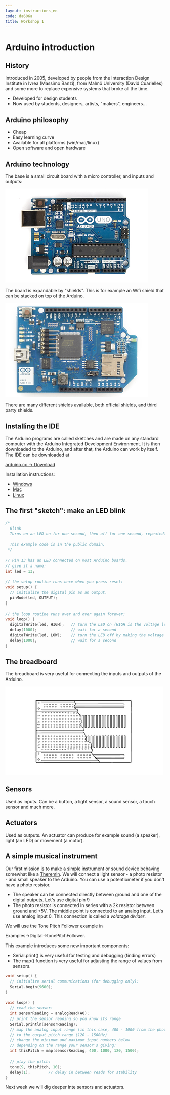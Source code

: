 ```yaml
---
layout: instructions_en
code: da606a
title: Workshop 1
---
```


# Arduino introduction

## History

Introduced in 2005, developed by people from the Interaction Design Institute in Ivrea (Massimo Banzi), from Malmö University (David Cuarielles) and some more to replace expensive systems that broke all the time. 

- Developed for design students
- Now used by students, designers, artists, "makers", engineers...

## Arduino philosophy

- Cheap
- Easy learning curve
- Available for all platforms (win/mac/linux)
- Open software and open hardware

## Arduino technology

The base is a small circuit board with a micro controller, and inputs and outputs:

![](im1/ArduinoUno_R3_Front_450px.jpg)

The board is expandable by "shields". This is for example an Wifi shield that can be stacked on top of the Arduino. 

![](im1/A000058_front_450.jpg) 

There are many different shields available, both official shields, and third party shields. 

## Installing the IDE

The Arduino programs are called sketches and are made on any standard computer with the Arduino Integrated Development Environment. It is then downloaded to the Arduino, and after that, the Arduino can work by itself. The IDE can be downloaded at

[arduino.cc -> Download](http://arduino.cc/en/Main/Software#toc2)

Installation instructions:

- [Windows](http://arduino.cc/en/Guide/Windows)
- [Mac](http://arduino.cc/en/Guide/MacOSX)
- [Linux](http://playground.arduino.cc/Learning/Linux)

## The first "sketch": make an LED blink

```c++
/*
  Blink
  Turns on an LED on for one second, then off for one second, repeatedly.
 
  This example code is in the public domain.
 */
 
// Pin 13 has an LED connected on most Arduino boards.
// give it a name:
int led = 13;

// the setup routine runs once when you press reset:
void setup() {                
  // initialize the digital pin as an output.
  pinMode(led, OUTPUT);     
}

// the loop routine runs over and over again forever:
void loop() {
  digitalWrite(led, HIGH);   // turn the LED on (HIGH is the voltage level)
  delay(1000);               // wait for a second
  digitalWrite(led, LOW);    // turn the LED off by making the voltage LOW
  delay(1000);               // wait for a second
}
```

## The breadboard
	
The breadboard is very useful for connecting the inputs and outputs of the Arduino. 

![](im1/breadboard_11.jpg)


## Sensors

Used as inputs. Can be a button, a light sensor, a sound sensor, a touch sensor and much more.

## Actuators

Used as outputs. An actuator can produce for example sound (a speaker), light (an LED) or movement (a motor).

## A simple musical instrument

Our first mission is to make a simple instrument or sound device behaving somewhat like a [Theremin](http://en.wikipedia.org/wiki/Theremin). We will connect a light sensor - a photo resistor - and small speaker to the Arduino. You can use a potentiometer if you don't have a photo resistor. 

- The speaker can be connected directly between ground and one of the digital outputs. Let's use digital pin 9
-  The photo resistor is connected in series with a 2k resistor between ground and +5V. The middle point is connected to an analog input. Let's use analog input 0. This connection is called a *volatage divider*. 

We will use the Tone Pitch Follower example in 

Examples->Digital->tonePitchFollower.

This example introduces some new important components:

- Serial.print() is very useful for testing and debugging (finding errors)
- The map() function is very useful for adjusting the range of values from sensors. 


```c++
void setup() {
  // initialize serial communications (for debugging only):
  Serial.begin(9600);
}

void loop() {
  // read the sensor:
  int sensorReading = analogRead(A0);
  // print the sensor reading so you know its range
  Serial.println(sensorReading);
  // map the analog input range (in this case, 400 - 1000 from the photoresistor)
  // to the output pitch range (120 - 1500Hz)
  // change the minimum and maximum input numbers below
  // depending on the range your sensor's giving:
  int thisPitch = map(sensorReading, 400, 1000, 120, 1500);

  // play the pitch:
  tone(9, thisPitch, 10);
  delay(1);        // delay in between reads for stability
}
```

Next week we will dig deeper inte sensors and actuators. 
